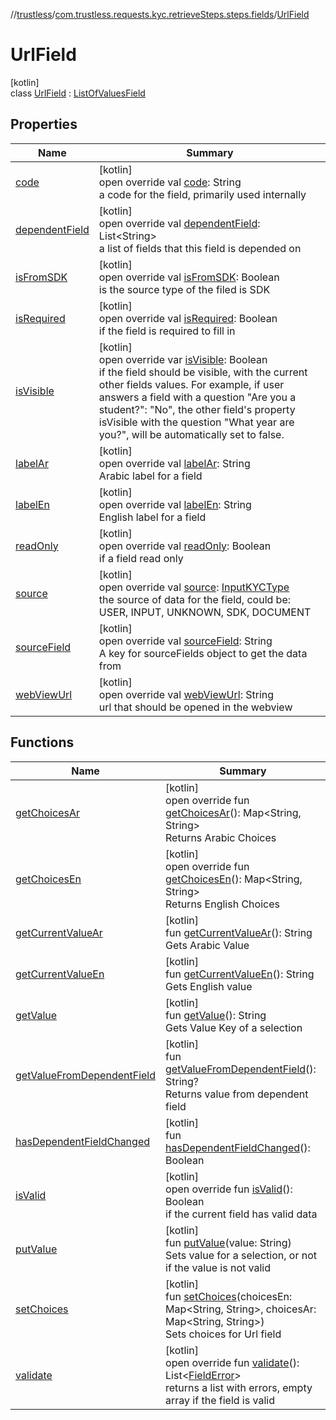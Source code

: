 //[trustless](../../../index.md)/[com.trustless.requests.kyc.retrieveSteps.steps.fields](../index.md)/[UrlField](index.md)

# UrlField

[kotlin]\
class [UrlField](index.md) : [ListOfValuesField](../-list-of-values-field/index.md)

## Properties

| Name | Summary |
|---|---|
| [code](../-base-field/code.md) | [kotlin]<br>open override val [code](../-base-field/code.md): String<br>a code for the field, primarily used internally |
| [dependentField](../-base-field/dependent-field.md) | [kotlin]<br>open override val [dependentField](../-base-field/dependent-field.md): List&lt;String&gt;<br>a list of fields that this field is depended on |
| [isFromSDK](../-base-field/is-from-s-d-k.md) | [kotlin]<br>open override val [isFromSDK](../-base-field/is-from-s-d-k.md): Boolean<br>is the source type of the filed is SDK |
| [isRequired](../-base-field/is-required.md) | [kotlin]<br>open override val [isRequired](../-base-field/is-required.md): Boolean<br>if the field is required to fill in |
| [isVisible](../-base-field/is-visible.md) | [kotlin]<br>open override var [isVisible](../-base-field/is-visible.md): Boolean<br>if the field should be visible, with the current other fields values. For example, if user answers a field with a question &quot;Are you a student?&quot;: &quot;No&quot;, the other field's property isVisible with the question &quot;What year are you?&quot;, will be automatically set to false. |
| [labelAr](../-base-field/label-ar.md) | [kotlin]<br>open override val [labelAr](../-base-field/label-ar.md): String<br>Arabic label for a field |
| [labelEn](../-base-field/label-en.md) | [kotlin]<br>open override val [labelEn](../-base-field/label-en.md): String<br>English label for a field |
| [readOnly](../-base-field/read-only.md) | [kotlin]<br>open override val [readOnly](../-base-field/read-only.md): Boolean<br>if a field read only |
| [source](../-base-field/source.md) | [kotlin]<br>open override val [source](../-base-field/source.md): [InputKYCType](../../com.trustless.requests.kyc.retrieveSteps/-input-k-y-c-type/index.md)<br>the source of data for the field, could be: USER, INPUT, UNKNOWN, SDK, DOCUMENT |
| [sourceField](../-base-field/source-field.md) | [kotlin]<br>open override val [sourceField](../-base-field/source-field.md): String<br>A key for sourceFields object to get the data from |
| [webViewUrl](../-base-field/web-view-url.md) | [kotlin]<br>open override val [webViewUrl](../-base-field/web-view-url.md): String<br>url that should be opened in the webview |

## Functions

| Name | Summary |
|---|---|
| [getChoicesAr](get-choices-ar.md) | [kotlin]<br>open override fun [getChoicesAr](get-choices-ar.md)(): Map&lt;String, String&gt;<br>Returns Arabic Choices |
| [getChoicesEn](get-choices-en.md) | [kotlin]<br>open override fun [getChoicesEn](get-choices-en.md)(): Map&lt;String, String&gt;<br>Returns English Choices |
| [getCurrentValueAr](../-list-of-values-field/get-current-value-ar.md) | [kotlin]<br>fun [getCurrentValueAr](../-list-of-values-field/get-current-value-ar.md)(): String<br>Gets Arabic Value |
| [getCurrentValueEn](../-list-of-values-field/get-current-value-en.md) | [kotlin]<br>fun [getCurrentValueEn](../-list-of-values-field/get-current-value-en.md)(): String<br>Gets English value |
| [getValue](../-list-of-values-field/get-value.md) | [kotlin]<br>fun [getValue](../-list-of-values-field/get-value.md)(): String<br>Gets Value Key of a selection |
| [getValueFromDependentField](get-value-from-dependent-field.md) | [kotlin]<br>fun [getValueFromDependentField](get-value-from-dependent-field.md)(): String?<br>Returns value from dependent field |
| [hasDependentFieldChanged](has-dependent-field-changed.md) | [kotlin]<br>fun [hasDependentFieldChanged](has-dependent-field-changed.md)(): Boolean |
| [isValid](../-list-of-values-field/is-valid.md) | [kotlin]<br>open override fun [isValid](../-list-of-values-field/is-valid.md)(): Boolean<br>if the current field has valid data |
| [putValue](../-list-of-values-field/put-value.md) | [kotlin]<br>fun [putValue](../-list-of-values-field/put-value.md)(value: String)<br>Sets value for a selection, or not if the value is not valid |
| [setChoices](set-choices.md) | [kotlin]<br>fun [setChoices](set-choices.md)(choicesEn: Map&lt;String, String&gt;, choicesAr: Map&lt;String, String&gt;)<br>Sets choices for Url field |
| [validate](../-list-of-values-field/validate.md) | [kotlin]<br>open override fun [validate](../-list-of-values-field/validate.md)(): List&lt;[FieldError](../-field-error/index.md)&gt;<br>returns a list with errors, empty array if the field is valid |
